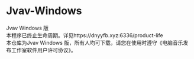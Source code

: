 # Jvav-Windows
Jvav Windows 版<br>
本程序已终止生命周期。详见https://dnyyfb.xyz:6336/product-life<br>
本仓库为Jvav Windows 版，所有人均可下载，请您在使用时遵守《电脑音乐发布工作室软件用户许可协议》。<br>
